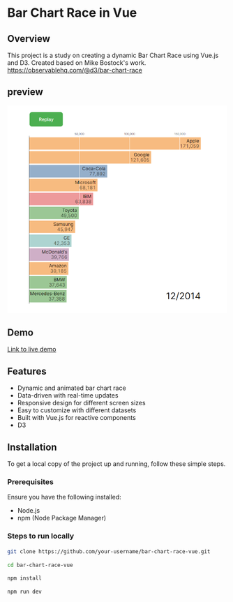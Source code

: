 # Bar Chart Race in Vue

## Overview

This project is a study on creating a dynamic Bar Chart Race using Vue.js and D3. Created based on Mike Bostock's work. https://observablehq.com/@d3/bar-chart-race

## preview

![Bar Chart Race](public/preview-image.png)

## Demo

[Link to live demo](https://leocesar0.github.io/vue-bar-chart-race/)

## Features

- Dynamic and animated bar chart race
- Data-driven with real-time updates
- Responsive design for different screen sizes
- Easy to customize with different datasets
- Built with Vue.js for reactive components
- D3

## Installation

To get a local copy of the project up and running, follow these simple steps.

### Prerequisites

Ensure you have the following installed:

- Node.js
- npm (Node Package Manager)

### Steps to run locally

```bash
git clone https://github.com/your-username/bar-chart-race-vue.git
```

```bash
cd bar-chart-race-vue
```

```bash
npm install
```

```bash
npm run dev
```
